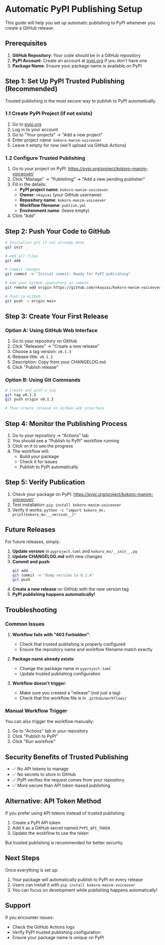 # Automatic PyPI Publishing Setup

This guide will help you set up automatic publishing to PyPI whenever you create a GitHub release.

## Prerequisites

1. **GitHub Repository**: Your code should be in a GitHub repository
2. **PyPI Account**: Create an account at [pypi.org](https://pypi.org) if you don't have one
3. **Package Name**: Ensure your package name is available on PyPI

## Step 1: Set Up PyPI Trusted Publishing (Recommended)

Trusted publishing is the most secure way to publish to PyPI automatically.

### 1.1 Create PyPI Project (if not exists)
1. Go to [pypi.org](https://pypi.org)
2. Log in to your account
3. Go to "Your projects" → "Add a new project"
4. Enter project name: `kokoro-manim-voiceover`
5. Leave it empty for now (we'll upload via GitHub Actions)

### 1.2 Configure Trusted Publishing
1. Go to your project on PyPI: https://pypi.org/project/kokoro-manim-voiceover/
2. Click "Manage" → "Publishing" → "Add a new pending publisher"
3. Fill in the details:
   - **PyPI project name**: `kokoro-manim-voiceover`
   - **Owner**: `nkayzai` (your GitHub username)
   - **Repository name**: `kokoro-manim-voiceover`
   - **Workflow filename**: `publish.yml`
   - **Environment name**: (leave empty)
4. Click "Add"

## Step 2: Push Your Code to GitHub

```bash
# Initialize git if not already done
git init

# Add all files
git add .

# Commit changes
git commit -m "Initial commit: Ready for PyPI publishing"

# Add your GitHub repository as remote
git remote add origin https://github.com/nkayzai/kokoro-manim-voiceover.git

# Push to GitHub
git push -u origin main
```

## Step 3: Create Your First Release

### Option A: Using GitHub Web Interface
1. Go to your repository on GitHub
2. Click "Releases" → "Create a new release"
3. Choose a tag version: `v0.1.3`
4. Release title: `v0.1.3`
5. Description: Copy from your CHANGELOG.md
6. Click "Publish release"

### Option B: Using Git Commands
```bash
# Create and push a tag
git tag v0.1.3
git push origin v0.1.3

# Then create release on GitHub web interface
```

## Step 4: Monitor the Publishing Process

1. Go to your repository → "Actions" tab
2. You should see a "Publish to PyPI" workflow running
3. Click on it to see the progress
4. The workflow will:
   - Build your package
   - Check it for issues
   - Publish to PyPI automatically

## Step 5: Verify Publication

1. Check your package on PyPI: https://pypi.org/project/kokoro-manim-voiceover/
2. Test installation: `pip install kokoro-manim-voiceover`
3. Verify it works: `python -c "import kokoro_mv; print(kokoro_mv.__version__)"`

## Future Releases

For future releases, simply:

1. **Update version** in `pyproject.toml` and `kokoro_mv/__init__.py`
2. **Update CHANGELOG.md** with new changes
3. **Commit and push**:
   ```bash
   git add .
   git commit -m "Bump version to 0.1.4"
   git push
   ```
4. **Create a new release** on GitHub with the new version tag
5. **PyPI publishing happens automatically!**

## Troubleshooting

### Common Issues

1. **Workflow fails with "403 Forbidden"**:
   - Check that trusted publishing is properly configured
   - Ensure the repository name and workflow filename match exactly

2. **Package name already exists**:
   - Change the package name in `pyproject.toml`
   - Update trusted publishing configuration

3. **Workflow doesn't trigger**:
   - Make sure you created a "release" (not just a tag)
   - Check that the workflow file is in `.github/workflows/`

### Manual Workflow Trigger

You can also trigger the workflow manually:
1. Go to "Actions" tab in your repository
2. Click "Publish to PyPI"
3. Click "Run workflow"

## Security Benefits of Trusted Publishing

- ✅ No API tokens to manage
- ✅ No secrets to store in GitHub
- ✅ PyPI verifies the request comes from your repository
- ✅ More secure than API token-based publishing

## Alternative: API Token Method

If you prefer using API tokens instead of trusted publishing:

1. Create a PyPI API token
2. Add it as a GitHub secret named `PYPI_API_TOKEN`
3. Update the workflow to use the token

But trusted publishing is recommended for better security.

## Next Steps

Once everything is set up:
1. Your package will automatically publish to PyPI on every release
2. Users can install it with `pip install kokoro-manim-voiceover`
3. You can focus on development while publishing happens automatically!

## Support

If you encounter issues:
- Check the GitHub Actions logs
- Verify PyPI trusted publishing configuration
- Ensure your package name is unique on PyPI
